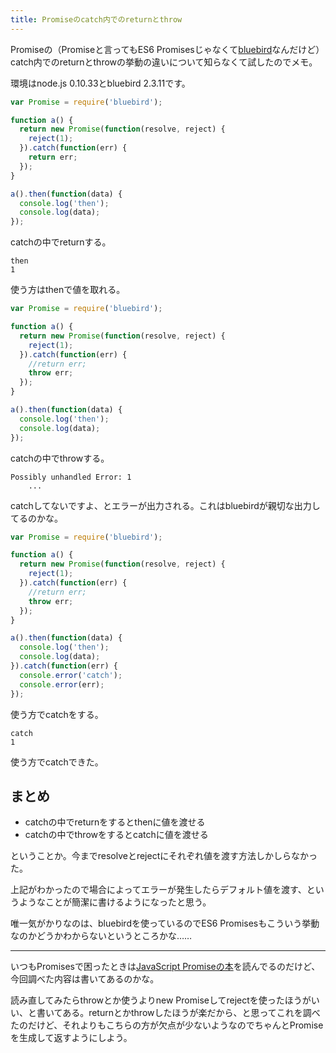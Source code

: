 ```yaml
---
title: Promiseのcatch内でのreturnとthrow
---
```

Promiseの（Promiseと言ってもES6 Promisesじゃなくて[bluebird](https://github.com/petkaantonov/bluebird)なんだけど）catch内でのreturnとthrowの挙動の違いについて知らなくて試したのでメモ。

環境はnode.js 0.10.33とbluebird 2.3.11です。

```js
var Promise = require('bluebird');

function a() {
  return new Promise(function(resolve, reject) {
    reject(1);
  }).catch(function(err) {
    return err;
  });
}

a().then(function(data) {
  console.log('then');
  console.log(data);
});
```

catchの中でreturnする。

```console
then
1
```

使う方はthenで値を取れる。

```js
var Promise = require('bluebird');

function a() {
  return new Promise(function(resolve, reject) {
    reject(1);
  }).catch(function(err) {
    //return err;
    throw err;
  });
}

a().then(function(data) {
  console.log('then');
  console.log(data);
});
```

catchの中でthrowする。

```console
Possibly unhandled Error: 1
    ...
```

catchしてないですよ、とエラーが出力される。これはbluebirdが親切な出力してるのかな。

```js
var Promise = require('bluebird');

function a() {
  return new Promise(function(resolve, reject) {
    reject(1);
  }).catch(function(err) {
    //return err;
    throw err;
  });
}

a().then(function(data) {
  console.log('then');
  console.log(data);
}).catch(function(err) {
  console.error('catch');
  console.error(err);
});
```

使う方でcatchをする。

```console
catch
1
```

使う方でcatchできた。

## まとめ

- catchの中でreturnをするとthenに値を渡せる
- catchの中でthrowをするとcatchに値を渡せる

ということか。今までresolveとrejectにそれぞれ値を渡す方法しかしらなかった。

上記がわかったので場合によってエラーが発生したらデフォルト値を渡す、というようなことが簡潔に書けるようになったと思う。

唯一気がかりなのは、bluebirdを使っているのでES6 Promisesもこういう挙動なのかどうかわからないというところかな……

---

いつもPromisesで困ったときは[JavaScript Promiseの本](http://azu.github.io/promises-book/)を読んでるのだけど、今回調べた内容は書いてあるのかな。

読み直してみたらthrowとか使うよりnew Promiseしてrejectを使ったほうがいい、と書いてある。returnとかthrowしたほうが楽だから、と思ってこれを調べたのだけど、それよりもこちらの方が欠点が少ないようなのでちゃんとPromiseを生成して返すようにしよう。
